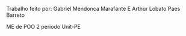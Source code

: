 Trabalho feito por:
Gabriel Mendonca Marafante
E 
Arthur Lobato Paes Barreto

ME de POO 2 periodo Unit-PE
